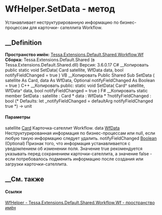 # WfHelper.SetData - метод
Устанавливает неструктурированную информацию по бизнес-процессам для карточки-
сателлита Workflow.
## __Definition
 **Пространство имён:**
[Tessa.Extensions.Default.Shared.Workflow.Wf](N_Tessa_Extensions_Default_Shared_Workflow_Wf.htm)  
 **Сборка:** Tessa.Extensions.Default.Shared (в
Tessa.Extensions.Default.Shared.dll) Версия: 3.6.0.17
C# __Копировать
     public static void SetData(
    	Card satellite,
    	WfData data,
    	bool notifyFieldChanged = true
    )
VB __Копировать
     Public Shared Sub SetData ( 
    	satellite As Card,
    	data As WfData,
    	Optional notifyFieldChanged As Boolean = true
    )
C++ __Копировать
     public:
    static void SetData(
    	Card^ satellite, 
    	WfData^ data, 
    	bool notifyFieldChanged = true
    )
F# __Копировать
     static member SetData : 
            satellite : Card * 
            data : WfData * 
            ?notifyFieldChanged : bool 
    (* Defaults:
            let _notifyFieldChanged = defaultArg notifyFieldChanged true
    *)
    -> unit 
#### Параметры
satellite [Card](T_Tessa_Cards_Card.htm)
    Карточка-сателлит Workflow.
data [WfData](T_Tessa_Extensions_Default_Shared_Workflow_Wf_WfData.htm)
     Неструктурированная информация по бизнес-процессам или null, если любую такую информацию следует удалить. 
notifyFieldChanged
[Boolean](https://learn.microsoft.com/dotnet/api/system.boolean) (Optional)
Признак того, что информация устанавливается с уведомлением об изменении поля.
Значение true рекомендуется указывать перед сохранением карточки-сателлита, а
значение false \- если потребовалось подменить информацию после создания или
загрузки карточки-сателлита.
##  __См. также
#### Ссылки
[WfHelper - ](T_Tessa_Extensions_Default_Shared_Workflow_Wf_WfHelper.htm)
[Tessa.Extensions.Default.Shared.Workflow.Wf - пространство
имён](N_Tessa_Extensions_Default_Shared_Workflow_Wf.htm)
